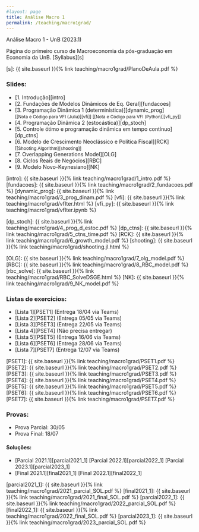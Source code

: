 ```yaml
---
#layout: page
title: Análise Macro 1
permalink: /teaching/macro1grad/
---
```


Análise Macro 1 - UnB (2023.1)

Página do primeiro curso de Macroeconomia da pós-graduação em Economia da UnB. [Syllabus][s]

[s]: {{ site.baseurl }}{% link teaching/macro1grad/PlanoDeAula.pdf %}

### Slides:

* [1. Introdução][intro]
* [2. Fundações de Modelos Dinâmicos de Eq. Geral][fundacoes]
* [3. Programação Dinâmica 1 (determinística)][dynamic_prog]<br/> 
<small>[[Nota e Código para VFI (Julia)][vfi]] </small>
<small>[[Nota e Código para VFI (Python)][vfi_py]] </small>
* [4. Programação Dinâmica 2 (estocástica)][dp_stoch]
* [5. Controle ótimo e programação dinâmica em tempo contínuo][dp_ctns]
* [6. Modelo de Crescimento Neoclássico e Política Fiscal][RCK]<br/> 
<small>[[Shooting Algorithm][shooting]] </small>
* [7. Overlapping Generations Model][OLG]
* [8. Ciclos Reais de Negócios][RBC]
* [9. Modelo Novo-Keynesiano][NK]


[intro]: {{ site.baseurl }}{% link teaching/macro1grad/1_intro.pdf %}
[fundacoes]: {{ site.baseurl }}{% link teaching/macro1grad/2_fundacoes.pdf %}
[dynamic_prog]: {{ site.baseurl }}{% link teaching/macro1grad/3_prog_dinam.pdf %}
[vfi]: {{ site.baseurl }}{% link teaching/macro1grad/vfIter.html %}
[vfi_py]: {{ site.baseurl }}{% link teaching/macro1grad/vfIter.ipynb %}

[dp_stoch]: {{ site.baseurl }}{% link teaching/macro1grad/4_prog_d_estoc.pdf %}
[dp_ctns]: {{ site.baseurl }}{% link teaching/macro1grad/5_ctns_time.pdf %}
[RCK]: {{ site.baseurl }}{% link teaching/macro1grad/6_growth_model.pdf %}
[shooting]: {{ site.baseurl }}{% link teaching/macro1grad/shooting.jl.html %}

[OLG]: {{ site.baseurl }}{% link teaching/macro1grad/7_olg_model.pdf %}
[RBC]: {{ site.baseurl }}{% link teaching/macro1grad/8_RBC_model.pdf %}
[rbc_solve]: {{ site.baseurl }}{% link teaching/macro1grad/RBC_SolveDSGE.html %}
[NK]: {{ site.baseurl }}{% link teaching/macro1grad/9_NK_model.pdf %}


### Listas de exercícios:

* [Lista 1][PSET1] (Entrega 18/04 via Teams)
* [Lista 2][PSET2] (Entrega 05/05 via Teams)
* [Lista 3][PSET3] (Entrega 22/05 via Teams)
* [Lista 4][PSET4] (Não precisa entregar)
* [Lista 5][PSET5] (Entrega 16/06 via Teams)
* [Lista 6][PSET6] (Entrega 28/06 via Teams)
* [Lista 7][PSET7] (Entrega 12/07 via Teams)



[PSET1]: {{ site.baseurl }}{% link teaching/macro1grad/PSET1.pdf %}
[PSET2]: {{ site.baseurl }}{% link teaching/macro1grad/PSET2.pdf %}
[PSET3]: {{ site.baseurl }}{% link teaching/macro1grad/PSET3.pdf %}
[PSET4]: {{ site.baseurl }}{% link teaching/macro1grad/PSET4.pdf %}
[PSET5]: {{ site.baseurl }}{% link teaching/macro1grad/PSET5.pdf %}
[PSET6]: {{ site.baseurl }}{% link teaching/macro1grad/PSET6.pdf %}
[PSET7]: {{ site.baseurl }}{% link teaching/macro1grad/PSET7.pdf %}


### Provas:

* Prova Parcial: 30/05
* Prova Final: 18/07

#### Soluções:

* [Parcial 2021.1][parcial2021_1] [Parcial 2022.1][parcial2022_1] [Parcial 2023.1][parcial2023_1]
* [Final 2021.1][final2021_1] [Final 2022.1][final2022_1]

[parcial2021_1]: {{ site.baseurl }}{% link teaching/macro1grad/2021_parcial_SOL.pdf %}
[final2021_1]: {{ site.baseurl }}{% link teaching/macro1grad/2021_final_SOL.pdf %}
[parcial2022_1]: {{ site.baseurl }}{% link teaching/macro1grad/2022_parcial_SOL.pdf %}
[final2022_1]: {{ site.baseurl }}{% link teaching/macro1grad/2022_final_SOL.pdf %}
[parcial2023_1]: {{ site.baseurl }}{% link teaching/macro1grad/2023_parcial_SOL.pdf %}

